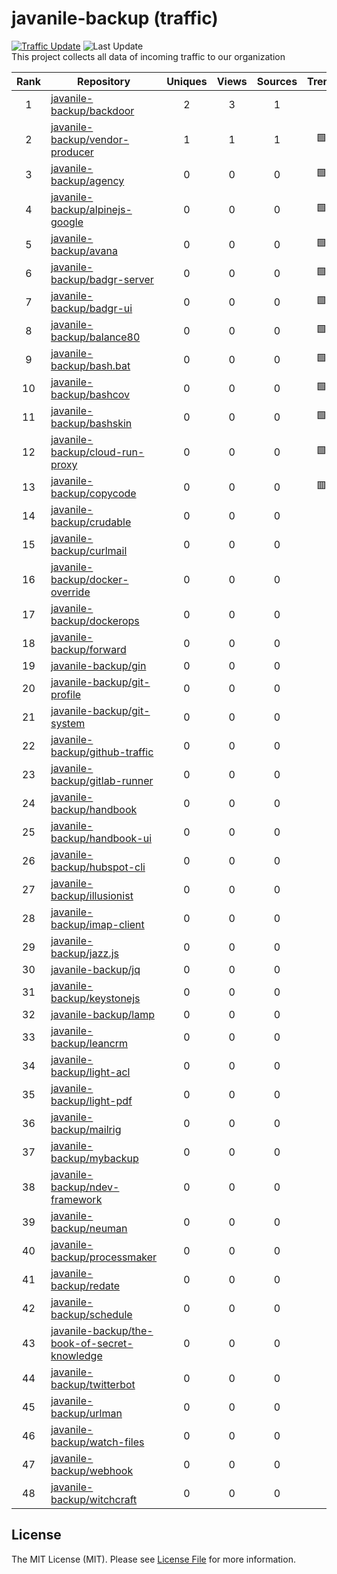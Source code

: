 # javanile-backup (traffic)
[![Traffic Update](https://github.com/javanile/github-traffic/actions/workflows/update.yml/badge.svg)](https://github.com/javanile/github-traffic/actions/workflows/update.yml)
![Last Update](https://img.shields.io/badge/Last%20Update-2023--03--19%2008%3A24%3A38%20UTC-blue)  
This project collects all data of incoming traffic to our organization  

| Rank | Repository | Uniques | Views | Sources | Trend |
|:----:|------------|:-----:|:-------:|:-------:|:-----:|
| 1 | [javanile-backup/backdoor](https://github.com/javanile-backup/backdoor) | 2 | 3 | 1 |  |
| 2 | [javanile-backup/vendor-producer](https://github.com/javanile-backup/vendor-producer) | 1 | 1 | 1 | 🟩 |
| 3 | [javanile-backup/agency](https://github.com/javanile-backup/agency) | 0 | 0 | 0 | 🟩 |
| 4 | [javanile-backup/alpinejs-google](https://github.com/javanile-backup/alpinejs-google) | 0 | 0 | 0 | 🟩 |
| 5 | [javanile-backup/avana](https://github.com/javanile-backup/avana) | 0 | 0 | 0 | 🟩 |
| 6 | [javanile-backup/badgr-server](https://github.com/javanile-backup/badgr-server) | 0 | 0 | 0 | 🟩 |
| 7 | [javanile-backup/badgr-ui](https://github.com/javanile-backup/badgr-ui) | 0 | 0 | 0 | 🟩 |
| 8 | [javanile-backup/balance80](https://github.com/javanile-backup/balance80) | 0 | 0 | 0 | 🟩 |
| 9 | [javanile-backup/bash.bat](https://github.com/javanile-backup/bash.bat) | 0 | 0 | 0 | 🟩 |
| 10 | [javanile-backup/bashcov](https://github.com/javanile-backup/bashcov) | 0 | 0 | 0 | 🟩 |
| 11 | [javanile-backup/bashskin](https://github.com/javanile-backup/bashskin) | 0 | 0 | 0 | 🟩 |
| 12 | [javanile-backup/cloud-run-proxy](https://github.com/javanile-backup/cloud-run-proxy) | 0 | 0 | 0 | 🟩 |
| 13 | [javanile-backup/copycode](https://github.com/javanile-backup/copycode) | 0 | 0 | 0 | 🟥 |
| 14 | [javanile-backup/crudable](https://github.com/javanile-backup/crudable) | 0 | 0 | 0 |  |
| 15 | [javanile-backup/curlmail](https://github.com/javanile-backup/curlmail) | 0 | 0 | 0 |  |
| 16 | [javanile-backup/docker-override](https://github.com/javanile-backup/docker-override) | 0 | 0 | 0 |  |
| 17 | [javanile-backup/dockerops](https://github.com/javanile-backup/dockerops) | 0 | 0 | 0 |  |
| 18 | [javanile-backup/forward](https://github.com/javanile-backup/forward) | 0 | 0 | 0 |  |
| 19 | [javanile-backup/gin](https://github.com/javanile-backup/gin) | 0 | 0 | 0 |  |
| 20 | [javanile-backup/git-profile](https://github.com/javanile-backup/git-profile) | 0 | 0 | 0 |  |
| 21 | [javanile-backup/git-system](https://github.com/javanile-backup/git-system) | 0 | 0 | 0 |  |
| 22 | [javanile-backup/github-traffic](https://github.com/javanile-backup/github-traffic) | 0 | 0 | 0 |  |
| 23 | [javanile-backup/gitlab-runner](https://github.com/javanile-backup/gitlab-runner) | 0 | 0 | 0 |  |
| 24 | [javanile-backup/handbook](https://github.com/javanile-backup/handbook) | 0 | 0 | 0 |  |
| 25 | [javanile-backup/handbook-ui](https://github.com/javanile-backup/handbook-ui) | 0 | 0 | 0 |  |
| 26 | [javanile-backup/hubspot-cli](https://github.com/javanile-backup/hubspot-cli) | 0 | 0 | 0 |  |
| 27 | [javanile-backup/illusionist](https://github.com/javanile-backup/illusionist) | 0 | 0 | 0 |  |
| 28 | [javanile-backup/imap-client](https://github.com/javanile-backup/imap-client) | 0 | 0 | 0 |  |
| 29 | [javanile-backup/jazz.js](https://github.com/javanile-backup/jazz.js) | 0 | 0 | 0 |  |
| 30 | [javanile-backup/jq](https://github.com/javanile-backup/jq) | 0 | 0 | 0 |  |
| 31 | [javanile-backup/keystonejs](https://github.com/javanile-backup/keystonejs) | 0 | 0 | 0 |  |
| 32 | [javanile-backup/lamp](https://github.com/javanile-backup/lamp) | 0 | 0 | 0 |  |
| 33 | [javanile-backup/leancrm](https://github.com/javanile-backup/leancrm) | 0 | 0 | 0 |  |
| 34 | [javanile-backup/light-acl](https://github.com/javanile-backup/light-acl) | 0 | 0 | 0 |  |
| 35 | [javanile-backup/light-pdf](https://github.com/javanile-backup/light-pdf) | 0 | 0 | 0 |  |
| 36 | [javanile-backup/mailrig](https://github.com/javanile-backup/mailrig) | 0 | 0 | 0 |  |
| 37 | [javanile-backup/mybackup](https://github.com/javanile-backup/mybackup) | 0 | 0 | 0 |  |
| 38 | [javanile-backup/ndev-framework](https://github.com/javanile-backup/ndev-framework) | 0 | 0 | 0 |  |
| 39 | [javanile-backup/neuman](https://github.com/javanile-backup/neuman) | 0 | 0 | 0 |  |
| 40 | [javanile-backup/processmaker](https://github.com/javanile-backup/processmaker) | 0 | 0 | 0 |  |
| 41 | [javanile-backup/redate](https://github.com/javanile-backup/redate) | 0 | 0 | 0 |  |
| 42 | [javanile-backup/schedule](https://github.com/javanile-backup/schedule) | 0 | 0 | 0 |  |
| 43 | [javanile-backup/the-book-of-secret-knowledge](https://github.com/javanile-backup/the-book-of-secret-knowledge) | 0 | 0 | 0 |  |
| 44 | [javanile-backup/twitterbot](https://github.com/javanile-backup/twitterbot) | 0 | 0 | 0 |  |
| 45 | [javanile-backup/urlman](https://github.com/javanile-backup/urlman) | 0 | 0 | 0 |  |
| 46 | [javanile-backup/watch-files](https://github.com/javanile-backup/watch-files) | 0 | 0 | 0 |  |
| 47 | [javanile-backup/webhook](https://github.com/javanile-backup/webhook) | 0 | 0 | 0 |  |
| 48 | [javanile-backup/witchcraft](https://github.com/javanile-backup/witchcraft) | 0 | 0 | 0 |  |
## License
The MIT License (MIT). Please see [License File](LICENSE) for more information.

